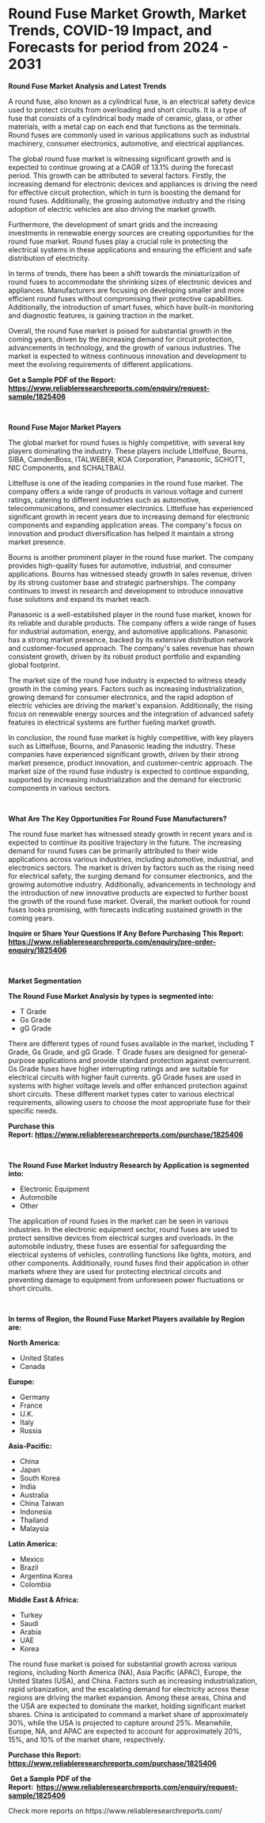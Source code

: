 <p><h1>Round Fuse Market Growth, Market Trends, COVID-19 Impact, and Forecasts for period from 2024 - 2031</h1></p><p><strong>Round Fuse Market Analysis and Latest Trends</strong></p>
<p><p>A round fuse, also known as a cylindrical fuse, is an electrical safety device used to protect circuits from overloading and short circuits. It is a type of fuse that consists of a cylindrical body made of ceramic, glass, or other materials, with a metal cap on each end that functions as the terminals. Round fuses are commonly used in various applications such as industrial machinery, consumer electronics, automotive, and electrical appliances.</p><p>The global round fuse market is witnessing significant growth and is expected to continue growing at a CAGR of 13.1% during the forecast period. This growth can be attributed to several factors. Firstly, the increasing demand for electronic devices and appliances is driving the need for effective circuit protection, which in turn is boosting the demand for round fuses. Additionally, the growing automotive industry and the rising adoption of electric vehicles are also driving the market growth.</p><p>Furthermore, the development of smart grids and the increasing investments in renewable energy sources are creating opportunities for the round fuse market. Round fuses play a crucial role in protecting the electrical systems in these applications and ensuring the efficient and safe distribution of electricity.</p><p>In terms of trends, there has been a shift towards the miniaturization of round fuses to accommodate the shrinking sizes of electronic devices and appliances. Manufacturers are focusing on developing smaller and more efficient round fuses without compromising their protective capabilities. Additionally, the introduction of smart fuses, which have built-in monitoring and diagnostic features, is gaining traction in the market.</p><p>Overall, the round fuse market is poised for substantial growth in the coming years, driven by the increasing demand for circuit protection, advancements in technology, and the growth of various industries. The market is expected to witness continuous innovation and development to meet the evolving requirements of different applications.</p></p>
<p><strong>Get a Sample PDF of the Report:&nbsp; <a href="https://www.reliableresearchreports.com/enquiry/request-sample/1825406">https://www.reliableresearchreports.com/enquiry/request-sample/1825406</a></strong></p>
<p>&nbsp;</p>
<p><strong>Round Fuse Major Market Players</strong></p>
<p><p>The global market for round fuses is highly competitive, with several key players dominating the industry. These players include Littelfuse, Bourns, SIBA, CamdenBoss, ITALWEBER, KOA Corporation, Panasonic, SCHOTT, NIC Components, and SCHALTBAU.</p><p>Littelfuse is one of the leading companies in the round fuse market. The company offers a wide range of products in various voltage and current ratings, catering to different industries such as automotive, telecommunications, and consumer electronics. Littelfuse has experienced significant growth in recent years due to increasing demand for electronic components and expanding application areas. The company's focus on innovation and product diversification has helped it maintain a strong market presence.</p><p>Bourns is another prominent player in the round fuse market. The company provides high-quality fuses for automotive, industrial, and consumer applications. Bourns has witnessed steady growth in sales revenue, driven by its strong customer base and strategic partnerships. The company continues to invest in research and development to introduce innovative fuse solutions and expand its market reach.</p><p>Panasonic is a well-established player in the round fuse market, known for its reliable and durable products. The company offers a wide range of fuses for industrial automation, energy, and automotive applications. Panasonic has a strong market presence, backed by its extensive distribution network and customer-focused approach. The company's sales revenue has shown consistent growth, driven by its robust product portfolio and expanding global footprint.</p><p>The market size of the round fuse industry is expected to witness steady growth in the coming years. Factors such as increasing industrialization, growing demand for consumer electronics, and the rapid adoption of electric vehicles are driving the market's expansion. Additionally, the rising focus on renewable energy sources and the integration of advanced safety features in electrical systems are further fueling market growth.</p><p>In conclusion, the round fuse market is highly competitive, with key players such as Littelfuse, Bourns, and Panasonic leading the industry. These companies have experienced significant growth, driven by their strong market presence, product innovation, and customer-centric approach. The market size of the round fuse industry is expected to continue expanding, supported by increasing industrialization and the demand for electronic components in various sectors.</p></p>
<p>&nbsp;</p>
<p><strong>What Are The Key Opportunities For Round Fuse Manufacturers?</strong></p>
<p><p>The round fuse market has witnessed steady growth in recent years and is expected to continue its positive trajectory in the future. The increasing demand for round fuses can be primarily attributed to their wide applications across various industries, including automotive, industrial, and electronics sectors. The market is driven by factors such as the rising need for electrical safety, the surging demand for consumer electronics, and the growing automotive industry. Additionally, advancements in technology and the introduction of new innovative products are expected to further boost the growth of the round fuse market. Overall, the market outlook for round fuses looks promising, with forecasts indicating sustained growth in the coming years.</p></p>
<p><strong>Inquire or Share Your Questions If Any Before Purchasing This Report: <a href="https://www.reliableresearchreports.com/enquiry/pre-order-enquiry/1825406">https://www.reliableresearchreports.com/enquiry/pre-order-enquiry/1825406</a></strong></p>
<p>&nbsp;</p>
<p><strong>Market Segmentation</strong></p>
<p><strong>The Round Fuse Market Analysis by types is segmented into:</strong></p>
<p><ul><li>T Grade</li><li>Gs Grade</li><li>gG Grade</li></ul></p>
<p><p>There are different types of round fuses available in the market, including T Grade, Gs Grade, and gG Grade. T Grade fuses are designed for general-purpose applications and provide standard protection against overcurrent. Gs Grade fuses have higher interrupting ratings and are suitable for electrical circuits with higher fault currents. gG Grade fuses are used in systems with higher voltage levels and offer enhanced protection against short circuits. These different market types cater to various electrical requirements, allowing users to choose the most appropriate fuse for their specific needs.</p></p>
<p><strong>Purchase this Report:&nbsp;<a href="https://www.reliableresearchreports.com/purchase/1825406">https://www.reliableresearchreports.com/purchase/1825406</a></strong></p>
<p>&nbsp;</p>
<p><strong>The Round Fuse Market Industry Research by Application is segmented into:</strong></p>
<p><ul><li>Electronic Equipment</li><li>Automobile</li><li>Other</li></ul></p>
<p><p>The application of round fuses in the market can be seen in various industries. In the electronic equipment sector, round fuses are used to protect sensitive devices from electrical surges and overloads. In the automobile industry, these fuses are essential for safeguarding the electrical systems of vehicles, controlling functions like lights, motors, and other components. Additionally, round fuses find their application in other markets where they are used for protecting electrical circuits and preventing damage to equipment from unforeseen power fluctuations or short circuits.</p></p>
<p>&nbsp;</p>
<p><strong>In terms of Region, the Round Fuse Market Players available by Region are:</strong></p>
<p>
    <p> <strong> North America: </strong>
        <ul>
            <li>United States</li>
            <li>Canada</li>
        </ul>
        </p> 
    <p> <strong> Europe: </strong>
        <ul>
            <li>Germany</li>
            <li>France</li>
            <li>U.K.</li>
            <li>Italy</li>
            <li>Russia</li>
        </ul>
        </p> 
    <p> <strong> Asia-Pacific: </strong>
        <ul>
            <li>China</li>
            <li>Japan</li>
            <li>South Korea</li>
            <li>India</li>
            <li>Australia</li>
            <li>China Taiwan</li>
            <li>Indonesia</li>
            <li>Thailand</li>
            <li>Malaysia</li>
        </ul>
        </p> 
    <p> <strong> Latin America: </strong>
        <ul>
            <li>Mexico</li>
            <li>Brazil</li>
            <li>Argentina Korea</li>
            <li>Colombia</li>
        </ul>
        </p> 
    <p> <strong> Middle East & Africa: </strong>
        <ul>
            <li>Turkey</li>
            <li>Saudi</li>
            <li>Arabia</li>
            <li>UAE</li>
            <li>Korea</li>
        </ul>
    </p>
    </p>
<p><p>The round fuse market is poised for substantial growth across various regions, including North America (NA), Asia Pacific (APAC), Europe, the United States (USA), and China. Factors such as increasing industrialization, rapid urbanization, and the escalating demand for electricity across these regions are driving the market expansion. Among these areas, China and the USA are expected to dominate the market, holding significant market shares. China is anticipated to command a market share of approximately 30%, while the USA is projected to capture around 25%. Meanwhile, Europe, NA, and APAC are expected to account for approximately 20%, 15%, and 10% of the market share, respectively.</p></p>
<p><strong>Purchase this Report: <a href="https://www.reliableresearchreports.com/purchase/1825406">https://www.reliableresearchreports.com/purchase/1825406</a></strong></p>
<p>&nbsp;<strong>Get a Sample PDF of the Report:&nbsp;&nbsp;<a href="https://www.reliableresearchreports.com/enquiry/request-sample/1825406">https://www.reliableresearchreports.com/enquiry/request-sample/1825406</a></strong></p>
<p><strong></strong></p>
<p>Check more reports on https://www.reliableresearchreports.com/</p>